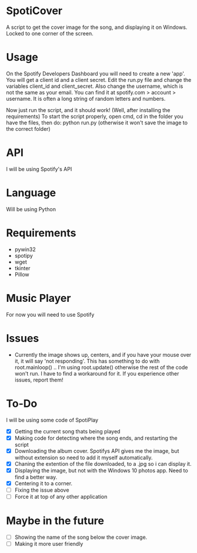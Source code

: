 # SpotiCover
A script to get the cover image for the song, and displaying it on Windows. Locked to one corner of the screen. 
# Usage
On the Spotify Developers Dashboard you will need to create a new 'app'. You will get a client id and a client secret. 
Edit the run.py file and change the variables client_id and client_secret. Also change the username, which is not the same as your email. You can find it at spotify.com > account > username. It is often a long string of random letters and numbers. 

Now just run the script, and it should work! (Well, after installing the requirements)
To start the script properly, open cmd, cd in the folder you have the files, then do: python run.py  (otherwise it won't save the image to the correct folder)

# API
I will be using Spotify's API
# Language 
Will be using Python 
# Requirements 
  - pywin32
  - spotipy
  - wget
  - tkinter
  - Pillow
# Music Player
 For now you will need to use Spotify
# Issues
 - Currently the image shows up, centers, and if you have your mouse over it, it will say 'not responding'. This has something to do with root.mainloop() .. I'm using root.update() otherwise the rest of the code won't run. I have to find a workaround for it. 
 If you experience other issues, report them!
# To-Do
I will be using some code of SpotiPlay
- [X] Getting the current song thats being played
- [X] Making code for detecting where the song ends, and restarting the script
- [X] Downloading the album cover. Spotifys API gives me the image, but without extension so need to add it myself automatically.
- [X] Chaning the extention of the file downloaded, to a .jpg so i can display it. 
- [X] Displaying the image, but not with the Windows 10 photos app. Need to find a better way. 
- [X] Centering it to a corner. 
- [ ] Fixing the issue above
- [ ] Force it at top of any other application
# Maybe in the future
- [ ] Showing the name of the song below the cover image. 
- [ ] Making it more user friendly
